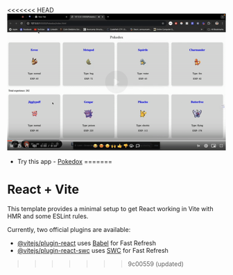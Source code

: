 <<<<<<< HEAD
![](https://github.com/topgyalgurung/pokedox/blob/master/pokedoxx.gif)
- Try this app - [Pokedox](https://pokedox-mbbe.onrender.com/)
=======
# React + Vite

This template provides a minimal setup to get React working in Vite with HMR and some ESLint rules.

Currently, two official plugins are available:

- [@vitejs/plugin-react](https://github.com/vitejs/vite-plugin-react/blob/main/packages/plugin-react/README.md) uses [Babel](https://babeljs.io/) for Fast Refresh
- [@vitejs/plugin-react-swc](https://github.com/vitejs/vite-plugin-react-swc) uses [SWC](https://swc.rs/) for Fast Refresh
>>>>>>> 9c00559 (updated)
